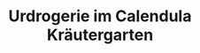 ---
title: "Urdrogerie im Calendula Kräutergarten"
url: /remseck-am-neckar/urdrogerie-im-calendula-kraeutergarten/
shop: Kräuter
---